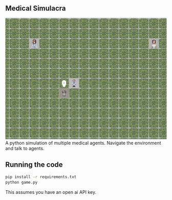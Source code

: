 ## Medical Simulacra
<img src="medical_simulacra.png">
A python simulation of multiple medical agents. Navigate the environment and talk to agents.

## Running the code

```bash
pip install -r requirements.txt
python game.py
````

This assumes you have an open ai API key.

